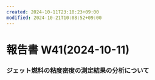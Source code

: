 ```yaml
---
created: 2024-10-11T23:10:23+09:00
modified: 2024-10-21T10:08:52+09:00
---
```

# 報告書 W41(2024-10-11)

### ジェット燃料の粘度密度の測定結果の分析について